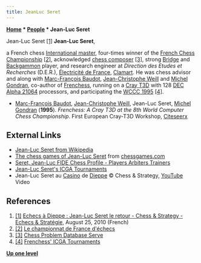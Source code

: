 ```yaml
---
title: JeanLuc Seret
---
```

**[Home](Home "Home") \* [People](People "People") \* Jean-Luc Seret**



 [](http://www.chess-and-strategy.com/2010/08/echecs-dieppe-jean-luc-seret-le-retour.html) Jean-Luc Seret <a id="cite-note-1" href="#cite-ref-1">[1]</a> 
**Jean-Luc Seret**,  

a French chess [International master](https://en.wikipedia.org/wiki/International_Master#International_Master_.28IM.29), four-times winner of the [French Chess Championship](https://en.wikipedia.org/wiki/French_Chess_Championship) <a id="cite-note-2" href="#cite-ref-2">[2]</a>, acknowledged [chess composer](Chess_Problems,_Compositions_and_Studies "Chess Problems, Compositions and Studies") <a id="cite-note-3" href="#cite-ref-3">[3]</a>, strong [Bridge](index.php?title=Bridge&action=edit&redlink=1 "Bridge (page does not exist)") and [Backgammon](Backgammon "Backgammon") player, and research engineer at *Direction des Etudes et Recherches* (D.E.R.), [Électricité de France](https://en.wikipedia.org/wiki/%C3%89lectricit%C3%A9_de_France), [Clamart](https://en.wikipedia.org/wiki/Clamart). He was chess advisor and along with [Marc-François Baudot](Marc-Fran%C3%A7ois_Baudot "Marc-François Baudot"), [Jean-Christophe Weill](Jean-Christophe_Weill "Jean-Christophe Weill") and [Michel Gondran](Michel_Gondran "Michel Gondran"), co-author of [Frenchess](Frenchess "Frenchess"), running on a [Cray T3D](Cray_T3D "Cray T3D") with 128 [DEC Alpha 21064](DEC_Alpha "DEC Alpha") processors, and participating the [WCCC 1995](WCCC_1995 "WCCC 1995") <a id="cite-note-4" href="#cite-ref-4">[4]</a>. 






* [Marc-François Baudot](Marc-Fran%C3%A7ois_Baudot "Marc-François Baudot"), [Jean-Christophe Weill](Jean-Christophe_Weill "Jean-Christophe Weill"), Jean-Luc Seret, [Michel Gondran](Michel_Gondran "Michel Gondran") (**1995**). *Frenchess: A Cray T3D at the 8th World Computer Chess Championship*. First European Cray-T3D Workshop, [Citeseerx](http://citeseerx.ist.psu.edu/viewdoc/summary?doi=10.1.1.78.967)


## External Links


* [Jean-Luc Seret from Wikipedia](https://en.wikipedia.org/wiki/Jean-Luc_Seret)
* [The chess games of Jean-Luc Seret](http://www.chessgames.com/perl/chessplayer?pid=13874) from [chessgames.com](http://www.chessgames.com/index.html)
* [Seret, Jean-Luc FIDE Chess Profile - Players Arbiters Trainers](http://ratings.fide.com/card.phtml?event=600210)
* [Jean-Luc Seret's ICGA Tournaments](https://www.game-ai-forum.org/icga-tournaments/person.php?id=192)
* Jean-Luc Seret au [Casino](http://fr.wikipedia.org/wiki/Fichier:Casino_mauresque_de_Dieppe.jpg) de [Dieppe](https://en.wikipedia.org/wiki/Dieppe,_Seine-Maritime) © Chess & Strategy, [YouTube](https://en.wikipedia.org/wiki/YouTube) Video


 
## References


1. <a id="cite-ref-1" href="#cite-note-1">[1]</a> [Echecs à Dieppe : Jean-Luc Seret le retour - Chess & Strategy - Echecs & Stratégie](http://www.chess-and-strategy.com/2010/08/echecs-dieppe-jean-luc-seret-le-retour.html), August 25, 2010 (French)
2. <a id="cite-ref-2" href="#cite-note-2">[2]</a> [Le championnat de France d'échecs](http://heritageechecsfra.free.fr/interest.htm)
3. <a id="cite-ref-3" href="#cite-note-3">[3]</a> [Chess Problem Database Serve](http://www.softdecc.com/pdb/search.pdb?expression=A=%27Seret%27%20and%20FIRSTNAME=%27Jean_Luc%27)
4. <a id="cite-ref-4" href="#cite-note-4">[4]</a> [Frenchess' ICGA Tournaments](https://www.game-ai-forum.org/icga-tournaments/program.php?id=183)

**[Up one level](People "People")**







 
